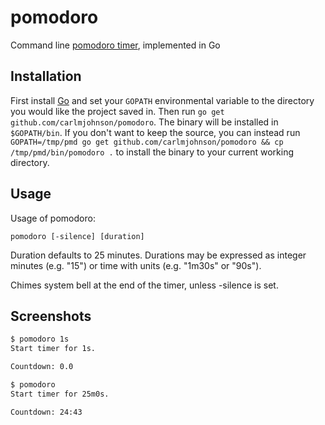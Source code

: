 # pomodoro
Command line [pomodoro timer](https://en.wikipedia.org/wiki/Pomodoro_Technique), implemented in Go

## Installation
First install [Go](http://golang.org) and set your `GOPATH` environmental variable to the directory you would like the project saved in. Then run `go get github.com/carlmjohnson/pomodoro`. The binary will be installed in `$GOPATH/bin`. If you don't want to keep the source, you can instead run `GOPATH=/tmp/pmd go get github.com/carlmjohnson/pomodoro && cp /tmp/pmd/bin/pomodoro .` to install the binary to your current working directory.

## Usage
Usage of pomodoro:

    pomodoro [-silence] [duration]

Duration defaults to 25 minutes. Durations may be expressed as integer minutes
(e.g. "15") or time with units (e.g. "1m30s" or "90s").

Chimes system bell at the end of the timer, unless -silence is set.

## Screenshots
```bash
$ pomodoro 1s
Start timer for 1s.

Countdown: 0.0

$ pomodoro
Start timer for 25m0s.

Countdown: 24:43
```
